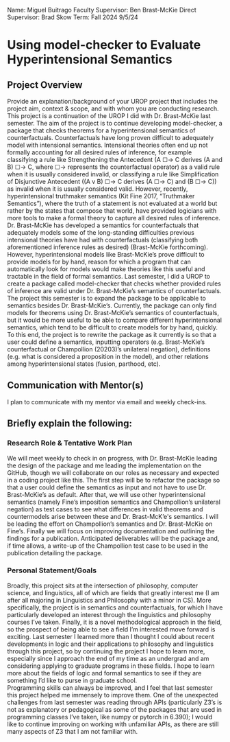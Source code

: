 Name: Miguel Buitrago
Faculty Supervisor: Ben Brast-McKie
Direct Supervisor: Brad Skow
Term: Fall 2024
9/5/24
 
# Using model-checker to Evaluate Hyperintensional Semantics
 
 
## Project Overview
Provide an explanation/background of your UROP project that includes the project aim, context & scope, and with whom you are conducting research.
This project is a continuation of the UROP I did with Dr. Brast-McKie last semester. The aim of the project is to continue developing model-checker, a package that checks theorems for a hyperintensional semantics of counterfactuals. 
	Counterfactuals have long proven difficult to adequately model with intensional semantics. Intensional theories often end up not formally accounting for all desired rules of inference, for example classifying a rule like Strengthening the Antecedent (A ☐-> C derives (A and B) ☐-> C, where ☐-> represents the counterfactual operator) as a valid rule when it is usually considered invalid, or classifying a rule like Simplification of Disjunctive Antecedent ((A v B) ☐-> C derives (A ☐-> C) and (B ☐-> C)) as invalid when it is usually considered valid. 
However, recently, hyperintensional truthmaker semantics (Kit Fine 2017, “Truthmaker Semantics”), where the truth of a statement is not evaluated at a world but rather by the states that compose that world, have provided logicians with more tools to make a formal theory to capture all desired rules of inference. 
Dr. Brast-McKie has developed a semantics for counterfactuals that adequately models some of the long-standing difficulties previous intensional theories have had with counterfactuals (classifying both aforementioned inference rules as desired) (Brast-McKie forthcoming). However, hyperintensional models like Brast-McKie’s prove difficult to provide models for by hand, reason for which a program that can automatically look for models would make theories like this useful and tractable in the field of formal semantics. Last semester, I did a UROP to create a package called model-checker that checks whether provided rules of inference are valid under Dr. Brast-McKie’s semantics of counterfactuals.  
The project this semester is to expand the package to be applicable to semantics besides Dr. Brast-McKie’s. Currently, the package can only find models for theorems using Dr. Brast-McKie’s semantics of counterfactuals, but it would be more useful to be able to compare different hyperintensional semantics, which tend to be difficult to create models for by hand, quickly. To this end, the project is to rewrite the package as it currently is so that a user could define a semantics, inputting operators (e.g. Brast-McKie’s counterfactual or Champollion (20203)’s unilateral negation), definitions (e.g. what is considered a proposition in the model), and other relations among hyperintensional states (fusion, parthood, etc). 

## Communication with Mentor(s)
I plan to communicate with my mentor via email and weekly check-ins. 

## Briefly explain the following:

### Research Role & Tentative Work Plan
We will meet weekly to check in on progress, with Dr. Brast-McKie leading the design of the package and me leading the implementation on the GitHub, though we will collaborate on our roles as necessary and expected in a coding project like this. The first step will be to refactor the package so that a user could define the semantics as input and not have to use Dr. Brast-McKie’s as default. After that, we will use other hyperintensional semantics (namely Fine’s imposition semantics and Champollion’s unilateral negation) as test cases to see what differences in valid theorems and countermodels arise between these and Dr. Brast-McK’e's semantics. I will be leading the effort on Champollion’s semantics and Dr. Brast-McKie on Fine’s. Finally we will focus on improving documentation and outlining the findings for a publication. Anticipated deliverables will be the package and, if time allows, a write-up of the Champollion test case to be used in the publication detailing the package. 
 
### Personal Statement/Goals
Broadly, this project sits at the intersection of philosophy, computer science, and linguistics, all of which are fields that greatly interest me (I am after all majoring in Linguistics and Philosophy with a minor in CS). More specifically, the project is in semantics and counterfactuals, for which I have particularly developed an interest through the linguistics and philosophy courses I’ve taken. Finally, it is a novel methodological approach in the field, so the prospect of being able to see a field I’m interested move forward is exciting. 
Last semester I learned more than I thought I could about recent developments in logic and their applications to philosophy and linguistics through this project, so by continuing the project I hope to learn more, especially since I approach the end of my time as an undergrad and am considering applying to graduate programs in these fields. I hope to learn more about the fields of logic and formal semantics to see if they are something I’d like to purse in graduate school.  
Programming skills can always be improved, and I feel that last semester this project helped me immensely to improve them. One of the unexpected challenges from last semester was reading through APIs (particularly Z3’s is not as explanatory or pedagogical as some of the packages that are used in programming classes I’ve taken, like numpy or pytorch in 6.390); I would like to continue improving on working with unfamiliar APIs, as there are still many aspects of Z3 that I am not familiar with.  
